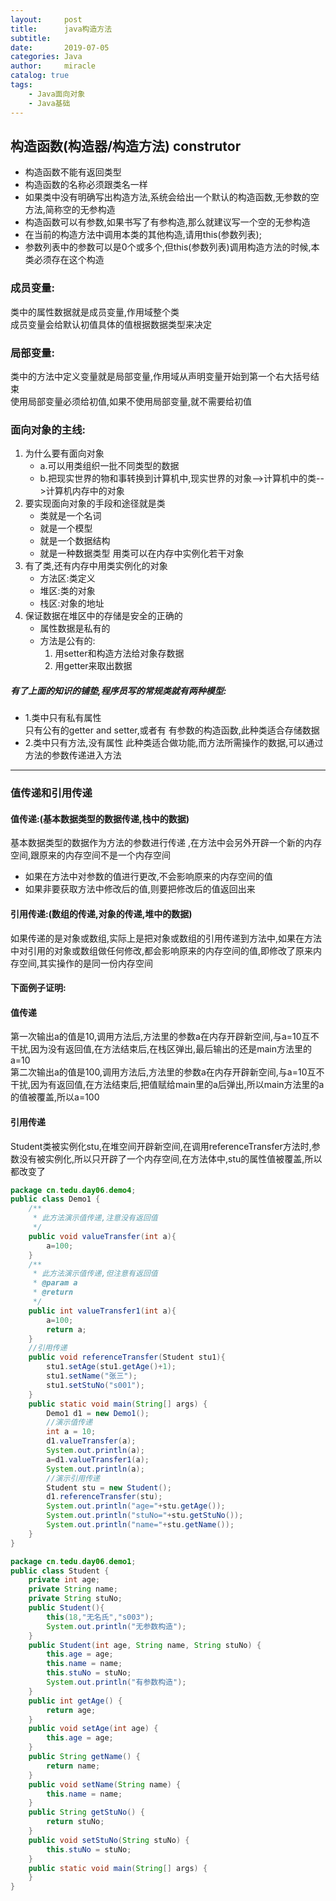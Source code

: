 ```yaml
---
layout:     post
title:      java构造方法
subtitle:   
date:       2019-07-05
categories: Java
author:     miracle
catalog: true
tags:
    - Java面向对象
    - Java基础
---
```

## 构造函数(构造器/构造方法) construtor
* 构造函数不能有返回类型  
* 构造函数的名称必须跟类名一样
* 如果类中没有明确写出构造方法,系统会给出一个默认的构造函数,无参数的空方法,简称空的无参构造  
* 构造函数可以有参数,如果书写了有参构造,那么就建议写一个空的无参构造  
* 在当前的构造方法中调用本类的其他构造,请用this(参数列表);  
* 参数列表中的参数可以是0个或多个,但this(参数列表)调用构造方法的时候,本类必须存在这个构造
### 成员变量:
  类中的属性数据就是成员变量,作用域整个类  
  成员变量会给默认初值具体的值根据数据类型来决定
### 局部变量:
  类中的方法中定义变量就是局部变量,作用域从声明变量开始到第一个右大括号结束  
  使用局部变量必须给初值,如果不使用局部变量,就不需要给初值  
### 面向对象的主线:
1. 为什么要有面向对象  
   * a.可以用类组织一批不同类型的数据
   * b.把现实世界的物和事转换到计算机中,现实世界的对象-->计算机中的类-->计算机内存中的对象
2. 要实现面向对象的手段和途径就是类
   * 类就是一个名词
   *   就是一个模型
   *   就是一个数据结构
   *   就是一种数据类型
 用类可以在内存中实例化若干对象
3. 有了类,还有内存中用类实例化的对象
   * 方法区:类定义
   * 堆区:类的对象
   * 栈区:对象的地址
4. 保证数据在堆区中的存储是安全的正确的 
   * 属性数据是私有的
   * 方法是公有的:
       1. 用setter和构造方法给对象存数据
       2. 用getter来取出数据

##### 有了上面的知识的铺垫,程序员写的常规类就有两种模型:
* 1.类中只有私有属性  
只有公有的getter and setter,或者有 有参数的构造函数,此种类适合存储数据
* 2.类中只有方法,没有属性 
此种类适合做功能,而方法所需操作的数据,可以通过方法的参数传递进入方法
------------------------------------------------------------------------------------------------------------
### 值传递和引用传递
#### 值传递:(基本数据类型的数据传递,栈中的数据)
基本数据类型的数据作为方法的参数进行传递 ,在方法中会另外开辟一个新的内存空间,跟原来的内存空间不是一个内存空间  
* 如果在方法中对参数的值进行更改,不会影响原来的内存空间的值  
* 如果非要获取方法中修改后的值,则要把修改后的值返回出来
#### 引用传递:(数组的传递,对象的传递,堆中的数据)
  如果传递的是对象或数组,实际上是把对象或数组的引用传递到方法中,如果在方法中对引用的对象或数组做任何修改,都会影响原来的内存空间的值,即修改了原来内存空间,其实操作的是同一份内存空间

#### 下面例子证明:
#### 值传递  
  第一次输出a的值是10,调用方法后,方法里的参数a在内存开辟新空间,与a=10互不干扰,因为没有返回值,在方法结束后,在栈区弹出,最后输出的还是main方法里的a=10  
  第二次输出a的值是100,调用方法后,方法里的参数a在内存开辟新空间,与a=10互不干扰,因为有返回值,在方法结束后,把值赋给main里的a后弹出,所以main方法里的a的值被覆盖,所以a=100
#### 引用传递
  Student类被实例化stu,在堆空间开辟新空间,在调用referenceTransfer方法时,参数没有被实例化,所以只开辟了一个内存空间,在方法体中,stu的属性值被覆盖,所以都改变了
```java
package cn.tedu.day06.demo4;
public class Demo1 {
	/**
	 * 此方法演示值传递,注意没有返回值
	 */
	public void valueTransfer(int a){
		a=100;
	}
	/**
	 * 此方法演示值传递,但注意有返回值
	 * @param a
	 * @return
	 */
	public int valueTransfer1(int a){
		a=100;
		return a;
	}
	//引用传递
	public void referenceTransfer(Student stu1){
		stu1.setAge(stu1.getAge()+1);
		stu1.setName("张三");
		stu1.setStuNo("s001");
	}
	public static void main(String[] args) {
		Demo1 d1 = new Demo1();
		//演示值传递
		int a = 10;
		d1.valueTransfer(a);
		System.out.println(a);
		a=d1.valueTransfer1(a);
		System.out.println(a);
		//演示引用传递
		Student stu = new Student();
		d1.referenceTransfer(stu);
		System.out.println("age="+stu.getAge());
		System.out.println("stuNo="+stu.getStuNo());
		System.out.println("name="+stu.getName());
	}
}
```

```java
package cn.tedu.day06.demo1;
public class Student {
	private int age;
	private String name;
	private String stuNo;
	public Student(){
		this(18,"无名氏","s003");
		System.out.println("无参数构造");
	}
	public Student(int age, String name, String stuNo) {	
		this.age = age;
		this.name = name;
		this.stuNo = stuNo;
		System.out.println("有参数构造");
	}
	public int getAge() {
		return age;
	}
	public void setAge(int age) {
		this.age = age;
	}
	public String getName() {
		return name;
	}
	public void setName(String name) {
		this.name = name;
	}
	public String getStuNo() {
		return stuNo;
	}
	public void setStuNo(String stuNo) {
		this.stuNo = stuNo;
	}
	public static void main(String[] args) {
	}
}
```